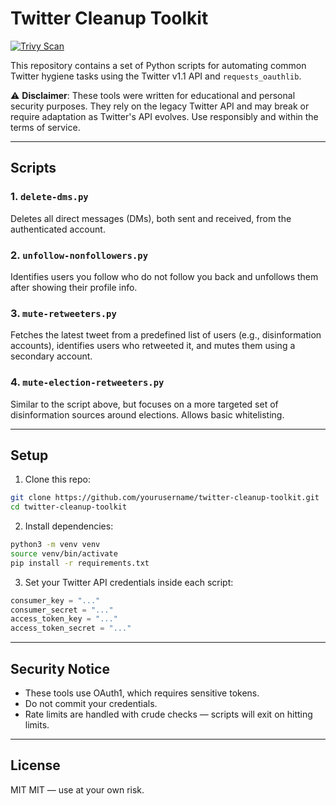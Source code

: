 # Twitter Cleanup Toolkit

[![Trivy Scan](https://github.com/rivassec/tw-disinfo-defense/actions/workflows/trivy.yml/badge.svg?branch=main)](https://github.com/rivassec/tw-disinfo-defense/actions/workflows/trivy.yml)

This repository contains a set of Python scripts for automating common Twitter hygiene tasks using the Twitter v1.1 API and `requests_oauthlib`.

⚠️ **Disclaimer**: These tools were written for educational and personal security purposes. They rely on the legacy Twitter API and may break or require adaptation as Twitter's API evolves. Use responsibly and within the terms of service.

---

## Scripts

### 1. `delete-dms.py`
Deletes all direct messages (DMs), both sent and received, from the authenticated account.

### 2. `unfollow-nonfollowers.py`
Identifies users you follow who do not follow you back and unfollows them after showing their profile info.

### 3. `mute-retweeters.py`
Fetches the latest tweet from a predefined list of users (e.g., disinformation accounts), identifies users who retweeted it, and mutes them using a secondary account.

### 4. `mute-election-retweeters.py`
Similar to the script above, but focuses on a more targeted set of disinformation sources around elections. Allows basic whitelisting.

---

## Setup

1. Clone this repo:
```bash
git clone https://github.com/yourusername/twitter-cleanup-toolkit.git
cd twitter-cleanup-toolkit
```

2. Install dependencies:
```bash
python3 -m venv venv
source venv/bin/activate
pip install -r requirements.txt
```

3. Set your Twitter API credentials inside each script:
```python
consumer_key = "..."
consumer_secret = "..."
access_token_key = "..."
access_token_secret = "..."
```

---

## Security Notice

- These tools use OAuth1, which requires sensitive tokens.
- Do not commit your credentials.
- Rate limits are handled with crude checks — scripts will exit on hitting limits.

---

## License
MIT
MIT — use at your own risk.
